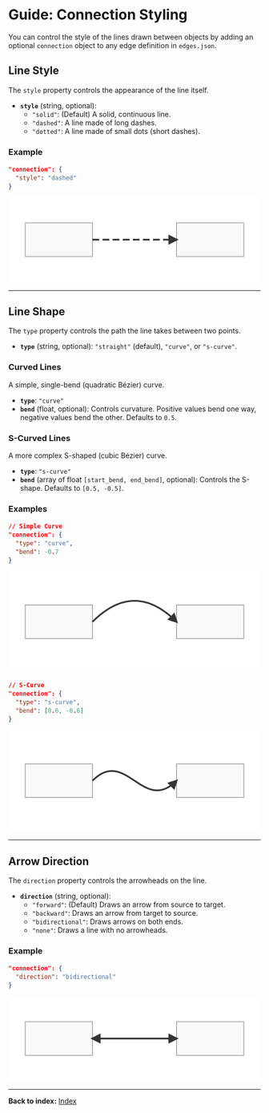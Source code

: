 # Guide: Connection Styling

You can control the style of the lines drawn between objects by adding an optional `connection` object to any edge definition in `edges.json`.

## Line Style

The `style` property controls the appearance of the line itself.

-   **`style`** (string, optional):
    -   `"solid"`: (Default) A solid, continuous line.
    -   `"dashed"`: A line made of long dashes.
    -   `"dotted"`: A line made of small dots (short dashes).

### Example
```json
"connection": {
  "style": "dashed"
}
```
![Dashed Connection Example](../images/connection_dashed_example.svg)

---

## Line Shape

The `type` property controls the path the line takes between two points.

-   **`type`** (string, optional): `"straight"` (default), `"curve"`, or `"s-curve"`.

### Curved Lines
A simple, single-bend (quadratic Bézier) curve.

-   **`type`**: `"curve"`
-   **`bend`** (float, optional): Controls curvature. Positive values bend one way, negative values bend the other. Defaults to `0.5`.

### S-Curved Lines
A more complex S-shaped (cubic Bézier) curve.

-   **`type`**: `"s-curve"`
-   **`bend`** (array of float `[start_bend, end_bend]`, optional): Controls the S-shape. Defaults to `[0.5, -0.5]`.

### Examples
```json
// Simple Curve
"connection": {
  "type": "curve",
  "bend": -0.7
}
```
![Curved Connection Example](../images/connection_curve_example.svg)

```json
// S-Curve
"connection": {
  "type": "s-curve",
  "bend": [0.6, -0.6]
}
```
![S-Curved Connection Example](../images/connection_scurve_example.svg)

---

## Arrow Direction

The `direction` property controls the arrowheads on the line.

-   **`direction`** (string, optional):
    -   `"forward"`: (Default) Draws an arrow from source to target.
    -   `"backward"`: Draws an arrow from target to source.
    -   `"bidirectional"`: Draws arrows on both ends.
    -   `"none"`: Draws a line with no arrowheads.

### Example
```json
"connection": {
  "direction": "bidirectional"
}
```
![Bidirectional Connection Example](../images/connection_bidirectional_example.svg)

---
**Back to index:** [Index](./index.md)
